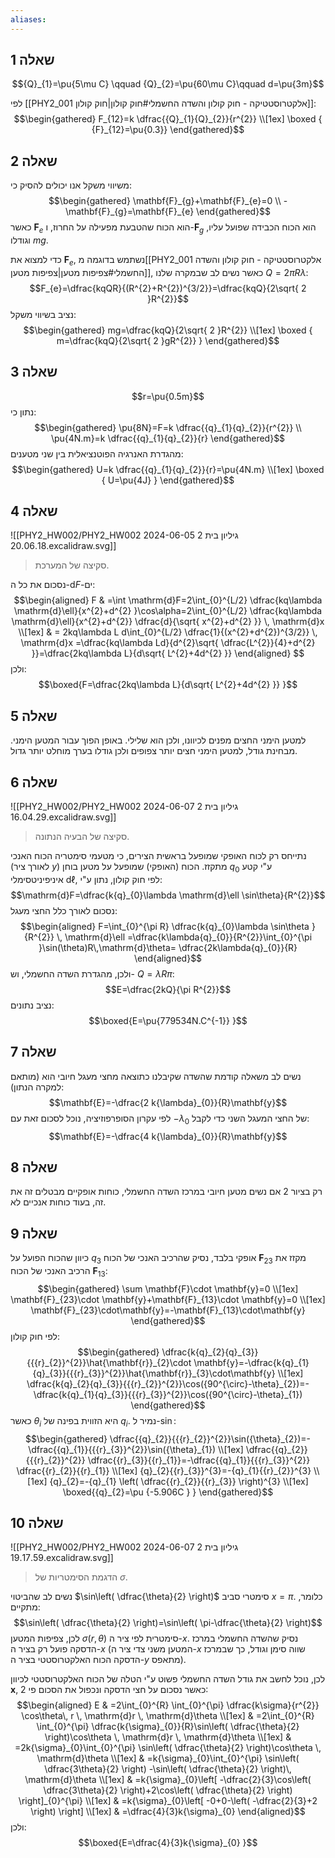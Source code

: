 ```yaml
---
aliases:
---
```

## שאלה 1
$${Q}_{1}=\pu{5\mu C} \qquad  {Q}_{2}=\pu{60\mu C}\qquad  d=\pu{3m}$$

לפי [[PHY2_001 אלקטרוסטטיקה - חוק קולון והשדה החשמלי#חוק קולון|חוק קולון]]:
$$\begin{gathered}
F_{12}=k \dfrac{{Q}_{1}{Q}_{2}}{r^{2}} \\[1ex]
\boxed {
{F}_{12}=\pu{0.3}}
\end{gathered}$$

## שאלה 2
משיווי משקל אנו יכולים להסיק כי:
$$\begin{gathered}
\mathbf{F}_{g}+\mathbf{F}_{e}=0 \\
-\mathbf{F}_{g}=\mathbf{F}_{e}
\end{gathered}$$
כאשר $\mathbf{F}_{e}$ הוא הכוח שהטבעת מפעילה על החרוז, ו-$\mathbf{F}_{g}$ הוא הכוח הכבידה שפועל עליו, וגודלו $mg$.

כדי למצוא את $\mathbf{F}_{e}$, נשתמש בדוגמה מ[[PHY2_001 אלקטרוסטטיקה - חוק קולון והשדה החשמלי#צפיפות מטען|צפיפות מטען]], כאשר נשים לב שבמקרה שלנו $Q=2\pi R\lambda$:
$$F_{e}=\dfrac{kqQR}{(R^{2}+R^{2})^{3/2}}=\dfrac{kqQ}{2\sqrt{ 2 }R^{2}}$$
נציב בשיווי משקל:
$$\begin{gathered}
mg=\dfrac{kqQ}{2\sqrt{ 2 }R^{2}} \\[1ex]
\boxed {
m=\dfrac{kqQ}{2\sqrt{ 2 }gR^{2}}
 }
\end{gathered}$$


## שאלה 3
$$r=\pu{0.5m}$$
נתון כי:
$$\begin{gathered}
\pu{8N}=F=k \dfrac{{q}_{1}{q}_{2}}{r^{2}} \\
\pu{4N.m}=k \dfrac{{q}_{1}{q}_{2}}{r}
\end{gathered}$$
מהגדרת האנרגיה הפוטנציאלית בין שני מטענים:
$$\begin{gathered}
U=k \dfrac{{q}_{1}{q}_{2}}{r}=\pu{4N.m} \\[1ex]
\boxed {
U=\pu{4J}
 }
\end{gathered}$$

## שאלה 4
![[PHY2_HW002/PHY2_HW002 גיליון בית 2 2024-06-05 20.06.18.excalidraw.svg]]
>סקיצה של המערכת.

נסכום את כל ה-$\mathrm{d}F$-ים:
$$\begin{aligned}
F & =\int  \mathrm{d}F=2\int_{0}^{L/2} \dfrac{kq\lambda \mathrm{d}\ell}{x^{2}+d^{2} }\cos\alpha=2\int_{0}^{L/2} \dfrac{kq\lambda \mathrm{d}\ell}{x^{2}+d^{2}} \dfrac{d}{\sqrt{ x^{2}+d^{2} }} \, \mathrm{d}x \\[1ex]
 & = 2kq\lambda L d\int_{0}^{L/2} \dfrac{1}{(x^{2}+d^{2})^{3/2}} \, \mathrm{d}x =\dfrac{kq\lambda Ld}{d^{2}\sqrt{ \dfrac{L^{2}}{4}+d^{2} }}=\dfrac{2kq\lambda L}{d\sqrt{ L^{2}+4d^{2} }}
\end{aligned} $$
ולכן:
$$\boxed{F=\dfrac{2kq\lambda L}{d\sqrt{ L^{2}+4d^{2} }} }$$


## שאלה 5
למטען הימני החצים מפנים לכיוונו, ולכן הוא שלילי. באופן הפוך עבור המטען הימני. מבחינת גודל, למטען הימני חצים יותר צפופים ולכן גודלו בערך מוחלט יותר גדול.

## שאלה 6
![[PHY2_HW002/PHY2_HW002 גיליון בית 2 2024-06-07 16.04.29.excalidraw.svg]]
>סקיצה של הבעיה הנתונה.

נתייחס רק לכוח האופקי שמופעל בראשית הצירים, כי מטעמי סימטריה הכוח האנכי (לאורך ציר $y$) מתקזז.
הכוח (האופקי) שמופעל על מטען בוחן ${q}_{0}$ ע"י קטע איניפיניטסימלי $\mathrm{d}\ell$, לפי חוק קולון, נתון ע"י:
$$\mathrm{d}F=\dfrac{k{q}_{0}\lambda \mathrm{d}\ell \sin\theta}{R^{2}}$$
נסכום לאורך כלל החצי מעגל:
$$\begin{aligned}
F=\int_{0}^{\pi R} \dfrac{k{q}_{0}\lambda \sin\theta }{R^{2}} \, \mathrm{d}\ell =\dfrac{k\lambda{q}_{0}}{R^{2}}\int_{0}^{\pi }\sin(\theta)R\,\mathrm{d}\theta= \dfrac{2k\lambda{q}_{0}}{R}
\end{aligned}$$
ולכן, מהגדרת השדה החשמלי, וש- $Q=\lambda R\pi$:
$$E=\dfrac{2kQ}{\pi R^{2}}$$
נציב נתונים:
$$\boxed{E=\pu{779534N.C^{-1}} }$$

## שאלה 7
נשים לב משאלה קודמת שהשדה שקיבלנו כתוצאה מחצי מעגל חיובי הוא (מותאם למקרה הנתון):
$$\mathbf{E}=-\dfrac{2 k{\lambda}_{0}}{R}\mathbf{y}$$
לפי עקרון הסופרפוזיציה, נוכל לסכום זאת עם $-{\lambda}_{0}$ של החצי המעגל השני כדי לקבל:
$$\mathbf{E}=-\dfrac{4 k{\lambda}_{0}}{R}\mathbf{y}$$

## שאלה 8
רק בציור 2 אם נשים מטען חיובי במרכז השדה החשמלי, כוחות אופקיים מבטלים זה את זה, בעוד כוחות אנכיים לא.

## שאלה 9
כיוון שהכוח הפועל על ${q}_{3}$ אופקי בלבד, נסיק שהרכיב האנכי של הכוח $\mathbf{F}_{23}$ מקזז את הרכיב האנכי של הכוח $\mathbf{F}_{13}$:
$$\begin{gathered}
\sum \mathbf{F}\cdot \mathbf{y}=0 \\[1ex]
\mathbf{F}_{23}\cdot \mathbf{y}+\mathbf{F}_{13}\cdot \mathbf{y}=0 \\[1ex]
\mathbf{F}_{23}\cdot\mathbf{y}=-\mathbf{F}_{13}\cdot\mathbf{y}
\end{gathered}$$
לפי חוק קולון:
$$\begin{gathered}
\dfrac{k{q}_{2}{q}_{3}}{{{r}_{2}}^{2}}\hat{\mathbf{r}}_{2}\cdot \mathbf{y}=-\dfrac{k{q}_{1}{q}_{3}}{{{r}_{3}}^{2}}\hat{\mathbf{r}}_{3}\cdot\mathbf{y} \\[1ex]
\dfrac{k{q}_{2}{q}_{3}}{{{r}_{2}}^{2}}\cos({90^{\circ}-\theta}_{2})=-\dfrac{k{q}_{1}{q}_{3}}{{{r}_{3}}^{2}}\cos({90^{\circ}-\theta}_{1})
\end{gathered}$$
כאשר $\theta_{i}$ היא הזווית בפינה של $q_{i}$. נמיר ל-$\sin$:
$$\begin{gathered}
\dfrac{{q}_{2}}{{{r}_{2}}^{2}}\sin({\theta}_{2})=-\dfrac{{q}_{1}}{{{r}_{3}}^{2}}\sin({\theta}_{1}) \\[1ex]
\dfrac{{q}_{2}}{{{r}_{2}}^{2}} \dfrac{{r}_{3}}{{r}_{1}}=-\dfrac{{q}_{1}}{{{r}_{3}}^{2}} \dfrac{{r}_{2}}{{r}_{1}} \\[1ex]
{q}_{2}{{r}_{3}}^{3}=-{q}_{1}{{r}_{2}}^{3} \\[1ex]
{q}_{2}=-{q}_{1} \left( \dfrac{{r}_{2}}{{r}_{3}} \right)^{3} \\[1ex]
\boxed{{q}_{2}=\pu {-5.906C } }
\end{gathered}$$

## שאלה 10

![[PHY2_HW002/PHY2_HW002 גיליון בית 2 2024-06-07 19.17.59.excalidraw.svg]]
>הדגמת הסימטריות של $\sigma$.

נשים לב שהביטוי $\sin\left( \dfrac{\theta}{2} \right)$ סימטרי סביב $x=\pi$. כלומר, מתקיים:
$$\sin\left( \dfrac{\theta}{2} \right)=\sin\left( \pi-\dfrac{\theta}{2} \right)$$
לכן, צפיפות המטען $\sigma(r,\theta)$ סימטרית לפי ציר ה-$x$. נסיק שהשדה החשמלי במרכז הדסקה פועל רק בציר ה-$x$ (המטען משני צדי ציר ה-$x$ שווה סימן וגודל, כך שבמרכז הדסקה הכוח האלקטרוסטטי בציר ה-$y$ מתאפס).

לכן, נוכל לחשב את גודל השדה החשמלי פשוט ע"י הטלה של הכוח האלקטרוסטטי לכיוון $\mathbf{x}$, כאשר נסכום על חצי הדסקה ונכפול את הסכום פי $2$:
$$\begin{aligned}
E & =2\int_{0}^{R} \int_{0}^{\pi} \dfrac{k\sigma}{r^{2}} \cos\theta\, r \, \mathrm{d}r  \, \mathrm{d}\theta  \\[1ex]
 & =2\int_{0}^{R} \int_{0}^{\pi} \dfrac{k{\sigma}_{0}}{R}\sin\left( \dfrac{\theta}{2} \right)\cos\theta \, \mathrm{d}r  \, \mathrm{d}\theta  \\[1ex]
 & =2k{\sigma}_{0}\int_{0}^{\pi} \sin\left( \dfrac{\theta}{2} \right)\cos\theta \, \mathrm{d}\theta  \\[1ex]
 & =k{\sigma}_{0}\int_{0}^{\pi} \sin\left( \dfrac{3\theta}{2} \right) -\sin\left( \dfrac{\theta}{2} \right)\, \mathrm{d}\theta \\[1ex]
 & =k{\sigma}_{0}\left[ -\dfrac{2}{3}\cos\left( \dfrac{3\theta}{2} \right)+2\cos\left( \dfrac{\theta}{2} \right) \right]_{0}^{\pi} \\[1ex]
 & =k{\sigma}_{0}\left[ -0+0-\left( -\dfrac{2}{3}+2 \right) \right] \\[1ex]
 & =\dfrac{4}{3}k{\sigma}_{0}
\end{aligned}$$
ולכן:
$$\boxed{E=\dfrac{4}{3}k{\sigma}_{0} }$$